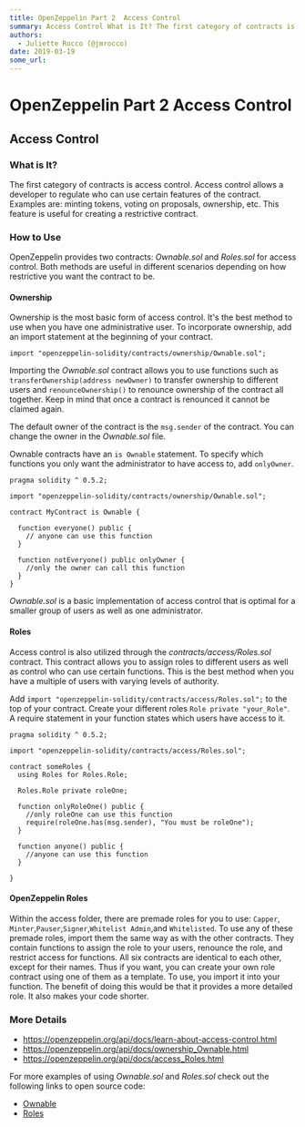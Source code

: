```yaml
---
title: OpenZeppelin Part 2  Access Control
summary: Access Control What is It? The first category of contracts is access control. Access control allows a developer to regulate who can use certain features of the contract. Examples are- minting tokens, voting on proposals, ownership, etc. This feature is useful for creating a restrictive contract. How to Use OpenZeppelin provides two contracts- Ownable.sol and Roles.sol for access control. Both methods are useful in different scenarios depending on how restrictive you want the contract to be. Owne
authors:
  - Juliette Rocco (@jmrocco)
date: 2019-03-19
some_url: 
---
```


# OpenZeppelin Part 2  Access Control


## Access Control

### What is It?

The first category of contracts is access control. Access control allows a developer to regulate who can use certain features of the contract. Examples are: minting tokens, voting on proposals, ownership, etc. This feature is useful for creating a restrictive contract.

### How to Use

OpenZeppelin provides two contracts: _Ownable.sol_ and _Roles.sol_ for access control. Both methods are useful in different scenarios depending on how restrictive you want the contract to be.

#### Ownership

Ownership is the most basic form of access control. It's the best method to use when you have one administrative user. To incorporate ownership, add an import statement at the beginning of your contract.

```solidity
import "openzeppelin-solidity/contracts/ownership/Ownable.sol";
```

Importing the _Ownable.sol_ contract allows you to use functions such as `transferOwnership(address newOwner)` to transfer ownership to different users and `renounceOwnership()` to renounce ownership of the contract all together. Keep in mind that once a contract is renounced it cannot be claimed again.

The default owner of the contract is the `msg.sender` of the contract. You can change the owner in the _Ownable.sol_ file.

Ownable contracts have an `is Ownable` statement. To specify which functions you only want the administrator to have access to, add `onlyOwner`.

```solidity
pragma solidity ^ 0.5.2;

import "openzeppelin-solidity/contracts/ownership/Ownable.sol";

contract MyContract is Ownable {

  function everyone() public {
    // anyone can use this function
  }

  function notEveryone() public onlyOwner {
    //only the owner can call this function
  }
}
```

_Ownable.sol_ is a basic implementation of access control that is optimal for a smaller group of users as well as one administrator.

#### Roles

Access control is also utilized through the _contracts/access/Roles.sol_ contract. This contract allows you to assign roles to different users as well as control who can use certain functions. This is the best method when you have a multiple of users with varying levels of authority.

Add `import "openzeppelin-solidity/contracts/access/Roles.sol";` to the top of your contract. Create your different roles `Role private "your_Role"`. A require statement in your function states which users have access to it.

```solidity
pragma solidity ^ 0.5.2;

import "openzeppelin-solidity/contracts/access/Roles.sol";

contract someRoles {
  using Roles for Roles.Role;

  Roles.Role private roleOne;

  function onlyRoleOne() public {
    //only roleOne can use this function
    require(roleOne.has(msg.sender), "You must be roleOne");
  }

  function anyone() public {
    //anyone can use this function
  }

}
```

#### OpenZeppelin Roles

Within the access folder, there are premade roles for you to use: `Capper`, `Minter`,`Pauser`,`Signer`,`Whitelist Admin`,and `Whitelisted`. To use any of these premade roles, import them the same way as with the other contracts. They contain functions to assign the role to your users, renounce the role, and restrict access for functions. All six contracts are identical to each other, except for their names. Thus if you want, you can create your own role contract using one of them as a template. To use, you import it into your function. The benefit of doing this would be that it provides a more detailed role. It also makes your code shorter.

### More Details

- <https://openzeppelin.org/api/docs/learn-about-access-control.html>
- <https://openzeppelin.org/api/docs/ownership_Ownable.html>
- <https://openzeppelin.org/api/docs/access_Roles.html>

For more examples of using _Ownable.sol_ and _Roles.sol_ check out the following links to open source code:

- [Ownable](https://github.com/search?utf8=%E2%9C%93&q=import+%22openzeppelin-solidity%2Fcontracts%2Fownership%2FOwnable.sol%22%3B&type=Code)
- [Roles](https://github.com/search?utf8=%E2%9C%93&q=import+%22openzeppelin-solidity%2Fcontracts%2Faccess%2FRoles.sol%22%3B&type=Code)